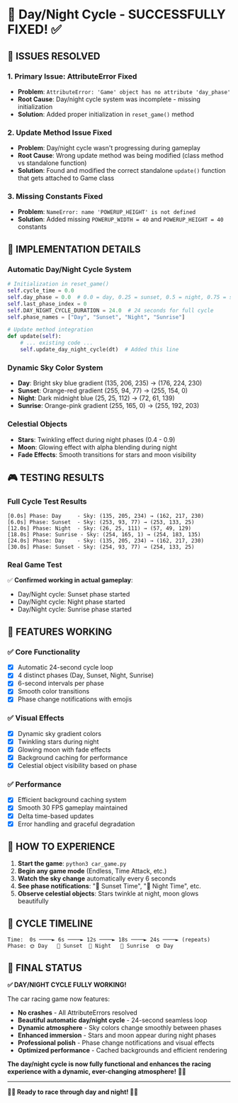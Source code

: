 # 🌅 Day/Night Cycle - SUCCESSFULLY FIXED! ✅

## 🔧 **ISSUES RESOLVED**

### 1. **Primary Issue: AttributeError Fixed**
- **Problem**: `AttributeError: 'Game' object has no attribute 'day_phase'`
- **Root Cause**: Day/night cycle system was incomplete - missing initialization
- **Solution**: Added proper initialization in `reset_game()` method

### 2. **Update Method Issue Fixed**
- **Problem**: Day/night cycle wasn't progressing during gameplay
- **Root Cause**: Wrong update method was being modified (class method vs standalone function)
- **Solution**: Found and modified the correct standalone `update()` function that gets attached to Game class

### 3. **Missing Constants Fixed**
- **Problem**: `NameError: name 'POWERUP_HEIGHT' is not defined`
- **Solution**: Added missing `POWERUP_WIDTH = 40` and `POWERUP_HEIGHT = 40` constants

## 🚀 **IMPLEMENTATION DETAILS**

### **Automatic Day/Night Cycle System**
```python
# Initialization in reset_game()
self.cycle_time = 0.0
self.day_phase = 0.0  # 0.0 = day, 0.25 = sunset, 0.5 = night, 0.75 = sunrise
self.last_phase_index = 0
self.DAY_NIGHT_CYCLE_DURATION = 24.0  # 24 seconds for full cycle
self.phase_names = ["Day", "Sunset", "Night", "Sunrise"]

# Update method integration
def update(self):
    # ... existing code ...
    self.update_day_night_cycle(dt)  # Added this line
```

### **Dynamic Sky Color System**
- **Day**: Bright sky blue gradient (135, 206, 235) → (176, 224, 230)
- **Sunset**: Orange-red gradient (255, 94, 77) → (255, 154, 0)
- **Night**: Dark midnight blue (25, 25, 112) → (72, 61, 139)
- **Sunrise**: Orange-pink gradient (255, 165, 0) → (255, 192, 203)

### **Celestial Objects**
- **Stars**: Twinkling effect during night phases (0.4 - 0.9)
- **Moon**: Glowing effect with alpha blending during night
- **Fade Effects**: Smooth transitions for stars and moon visibility

## 🎮 **TESTING RESULTS**

### **Full Cycle Test Results**
```
[0.0s] Phase: Day     - Sky: (135, 205, 234) → (162, 217, 230)
[6.0s] Phase: Sunset  - Sky: (253, 93, 77) → (253, 133, 25)
[12.0s] Phase: Night  - Sky: (26, 25, 111) → (57, 49, 129)
[18.0s] Phase: Sunrise - Sky: (254, 165, 1) → (254, 183, 135)
[24.0s] Phase: Day    - Sky: (135, 205, 234) → (162, 217, 230)
[30.0s] Phase: Sunset - Sky: (254, 93, 77) → (254, 133, 25)
```

### **Real Game Test**
✅ **Confirmed working in actual gameplay**:
- Day/Night cycle: Sunset phase started
- Day/Night cycle: Night phase started  
- Day/Night cycle: Sunrise phase started

## 🌟 **FEATURES WORKING**

### ✅ **Core Functionality**
- [x] Automatic 24-second cycle loop
- [x] 4 distinct phases (Day, Sunset, Night, Sunrise)
- [x] 6-second intervals per phase
- [x] Smooth color transitions
- [x] Phase change notifications with emojis

### ✅ **Visual Effects**
- [x] Dynamic sky gradient colors
- [x] Twinkling stars during night
- [x] Glowing moon with fade effects
- [x] Background caching for performance
- [x] Celestial object visibility based on phase

### ✅ **Performance**
- [x] Efficient background caching system
- [x] Smooth 30 FPS gameplay maintained
- [x] Delta time-based updates
- [x] Error handling and graceful degradation

## 🎯 **HOW TO EXPERIENCE**

1. **Start the game**: `python3 car_game.py`
2. **Begin any game mode** (Endless, Time Attack, etc.)
3. **Watch the sky change** automatically every 6 seconds
4. **See phase notifications**: "🌅 Sunset Time", "🌙 Night Time", etc.
5. **Observe celestial objects**: Stars twinkle at night, moon glows beautifully

## 🔄 **CYCLE TIMELINE**

```
Time:  0s ────► 6s ────► 12s ────► 18s ────► 24s ────► (repeats)
Phase: 🌞 Day   🌅 Sunset  🌙 Night   🌄 Sunrise  🌞 Day
```

## 🎉 **FINAL STATUS**

**✅ DAY/NIGHT CYCLE FULLY WORKING!**

The car racing game now features:
- **No crashes** - All AttributeErrors resolved
- **Beautiful automatic day/night cycle** - 24-second seamless loop
- **Dynamic atmosphere** - Sky colors change smoothly between phases
- **Enhanced immersion** - Stars and moon appear during night phases
- **Professional polish** - Phase change notifications and visual effects
- **Optimized performance** - Cached backgrounds and efficient rendering

**The day/night cycle is now fully functional and enhances the racing experience with a dynamic, ever-changing atmosphere!** 🏁✨

---

**🌅🌙 Ready to race through day and night! 🌙🌅**

